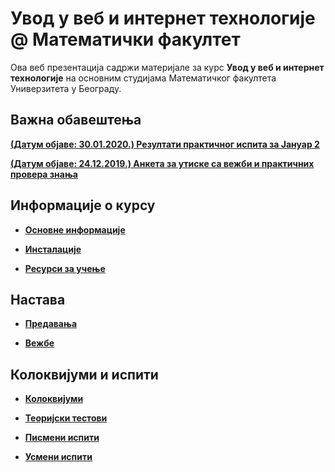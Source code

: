 # Увод у веб и интернет технологије @ Математички факултет

Ова веб презентација садржи материјале за курс **Увод у веб и интернет технологије** на основним студијама Математичког факултета Универзитета у Београду.

## Важна обавештења

<!-- **[(Датум објаве: 20.01.2020.) Термин усменог испита у року Јануар 1](/usmeni-ispiti/info/README.md)** -->

**[(Датум објаве: 30.01.2020.) Резултати практичног испита за Јануар 2](/pismeni-ispiti/info/README.md)**

<!-- **[(Датум објаве: 25.01.2020.) Распоред студената по учионицама у року Јануар 2](/pismeni-ispiti/info/README.md)** -->

<!-- **[(Датум објаве: 22.01.2020.) Пријава за полагање испита у року Јануар 2](/pismeni-ispiti/info/README.md)** -->

**[(Датум објаве: 24.12.2019.) Анкета за утиске са вежби и практичних провера знања](/vezbe/info/README.md)**

## Информације о курсу

* **[Основне информације](/informacije/README.md)**

* **[Инсталације](/INSTALACIJE.md)**

* **[Ресурси за учење](/RESURSI-ZA-UCENJE.md)**

## Настава

* **[Предавања](/predavanja/README.md)**

* **[Вежбе](/vezbe/README.md)**

## Колоквијуми и испити

* **[Колоквијуми](/kolokvijumi/README.md)**

* **[Теоријски тестови](/teorijski-testovi/README.md)**

* **[Писмени испити](/pismeni-ispiti/README.md)**

* **[Усмени испити](/usmeni-ispiti/README.md)**